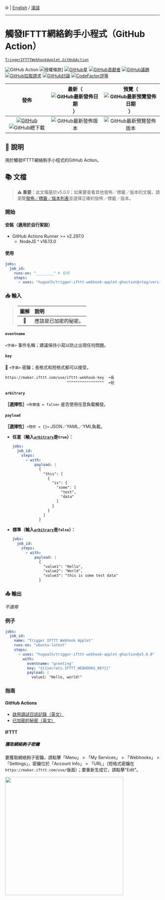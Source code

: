 🌐 | [English](./README.md) / [漢語](./README-ZH.md)

---

# 觸發IFTTT網絡鉤手小程式（GitHub Action）

[`TriggerIFTTTWebhookApplet.GitHubAction`](https://github.com/hugoalh/trigger-ifttt-webhook-applet-ghaction)

![GitHub Action](https://img.shields.io/badge/GitHub%20Action-2088FF?logo=github-actions&logoColor=ffffff&style=flat-square "GitHub Action")
![授權條款](https://img.shields.io/static/v1?label=%E6%8E%88%E6%AC%8A%E6%A2%9D%E6%AC%BE&message=MIT&style=flat-square "授權條款")]
[![GitHub星](https://img.shields.io/github/stars/hugoalh/trigger-ifttt-webhook-applet-ghaction?label=%E6%98%9F&logo=github&logoColor=ffffff&style=flat-square "GitHub星")](https://github.com/hugoalh/trigger-ifttt-webhook-applet-ghaction/stargazers)
[![GitHub貢獻者](https://img.shields.io/github/contributors/hugoalh/trigger-ifttt-webhook-applet-ghaction?label=%E8%B2%A2%E7%8D%BB%E8%80%85&logo=github&logoColor=ffffff&style=flat-square "GitHub貢獻者")](https://github.com/hugoalh/trigger-ifttt-webhook-applet-ghaction/graphs/contributors)
[![GitHub議題](https://img.shields.io/github/issues-raw/hugoalh/trigger-ifttt-webhook-applet-ghaction?label=%E8%AD%B0%E9%A1%8C&logo=github&logoColor=ffffff&style=flat-square "GitHub議題")](https://github.com/hugoalh/trigger-ifttt-webhook-applet-ghaction/issues)
[![GitHub拉取請求](https://img.shields.io/github/issues-pr-raw/hugoalh/trigger-ifttt-webhook-applet-ghaction?label=%E6%8B%89%E5%8F%96%E8%AB%8B%E6%B1%82&logo=github&logoColor=ffffff&style=flat-square "GitHub拉取請求")](https://github.com/hugoalh/trigger-ifttt-webhook-applet-ghaction/pulls)
[![GitHub討論](https://img.shields.io/github/discussions/hugoalh/trigger-ifttt-webhook-applet-ghaction?label=%E8%A8%8E%E8%AB%96&logo=github&logoColor=ffffff&style=flat-square "GitHub討論")](https://github.com/hugoalh/trigger-ifttt-webhook-applet-ghaction/discussions)
[![CodeFactor評等](https://img.shields.io/codefactor/grade/github/hugoalh/trigger-ifttt-webhook-applet-ghaction?label=%E8%A9%95%E7%AD%89&logo=codefactor&logoColor=ffffff&style=flat-square "CodeFactor評等")](https://www.codefactor.io/repository/github/hugoalh/trigger-ifttt-webhook-applet-ghaction)

| **發佈** | **最新**（![GitHub最新發佈日期](https://img.shields.io/github/release-date/hugoalh/trigger-ifttt-webhook-applet-ghaction?label=%20&style=flat-square "GitHub最新發佈日期")） | **預覽**（![GitHub最新預覽發佈日期](https://img.shields.io/github/release-date-pre/hugoalh/trigger-ifttt-webhook-applet-ghaction?label=%20&style=flat-square "GitHub最新預覽發佈日期")） |
|:-:|:-:|:-:|
| [![GitHub](https://img.shields.io/badge/GitHub-181717?logo=github&logoColor=ffffff&style=flat-square "GitHub")](https://github.com/hugoalh/trigger-ifttt-webhook-applet-ghaction/releases) ![GitHub總下載](https://img.shields.io/github/downloads/hugoalh/trigger-ifttt-webhook-applet-ghaction/total?label=%20&style=flat-square "GitHub總下載") | ![GitHub最新發佈版本](https://img.shields.io/github/release/hugoalh/trigger-ifttt-webhook-applet-ghaction?sort=semver&label=%20&style=flat-square "GitHub最新發佈版本") | ![GitHub最新預覽發佈版本](https://img.shields.io/github/release/hugoalh/trigger-ifttt-webhook-applet-ghaction?include_prereleases&sort=semver&label=%20&style=flat-square "GitHub最新預覽發佈版本") |

## 📝 說明

用於觸發IFTTT網絡鉤手小程式的GitHub Action。

## 📚 文檔

> <b>⚠ 重要：</b>此文檔基於v5.0.0；如果要查看其他發佈／標籤／版本的文檔，請瀏覽[發佈／標籤／版本列表](https://github.com/hugoalh/trigger-ifttt-webhook-applet-ghaction/tags)並選擇正確的發佈／標籤／版本。

### 開始

#### 安裝（適用於自行架設）

- GitHub Actions Runner >= v2.297.0
  - NodeJS ^ v16.13.0

#### 使用

```yml
jobs:
  job_id:
    runs-on: "________" # 任何
    steps:
      - uses: "hugoalh/trigger-ifttt-webhook-applet-ghaction@<tag/version>"
```

### 📥 輸入

> | **圖解** | **說明** |
> |:-:|:--|
> | 🔐 | 應該是已加密的秘密。 |

#### `eventname`

`<字串>` 事件名稱；建議保持小寫以防止出現任何問題。

#### `key`

**🔐** `<字串>` 密鑰；長格式和短格式都可以接受。

```
https://maker.ifttt.com/use/ifttt-webhook-key  ⬅長
                            ^^^^^^^^^^^^^^^^^  ⬅短
```

#### `arbitrary`

<b>［選擇性］</b>`<布爾值 = false>` 是否使用任意負載觸發。

#### `payload`

<b>［選擇性］</b>`<物件 = {}>` JSON／YAML／YML負載。

- **任意（輸入[`arbitrary`](#arbitrary)是`true`）：**
  ```yml
  jobs:
    job_id:
      steps:
        - with:
            payload: |
              {
                "this": [
                  {
                    "is": {
                      "some": [
                        "test",
                        "data"
                      ]
                    }
                  }
                ]
              }
  ```
- **標準（輸入[`arbitrary`](#arbitrary)是`false`）：**
  ```yml
  jobs:
    job_id:
      steps:
        - with:
            payload: |
              {
                "value1": "Hello",
                "value2": "World",
                "value3": "this is some test data"
              }
  ```

### 📤 輸出

*不適用*

### 例子

```yml
jobs:
  job_id:
    name: "Trigger IFTTT Webhook Applet"
    runs-on: "ubuntu-latest"
    steps:
      - uses: "hugoalh/trigger-ifttt-webhook-applet-ghaction@v5.0.0"
        with:
          eventname: "greeting"
          key: "${{secrets.IFTTT_WEBHOOKS_KEY}}"
          payload: |
            value1: "Hello, world!"
```

### 指南

#### GitHub Actions

- [啟用調試日誌記錄（英文）](https://docs.github.com/en/actions/managing-workflow-runs/enabling-debug-logging)
- [已加密的秘密（英文）](https://docs.github.com/en/actions/reference/encrypted-secrets)

#### IFTTT

##### 獲取網絡鉤子密鑰

要獲取網絡鉤子密鑰，請點擊「Menu」 > 「My Services」 > 「Webhooks」 > 「Settings」，密鑰位於「Account Info」 > 「URL」（短格式密鑰在`https://maker.ifttt.com/use/`後面）；要重新生成它，請點擊"Edit"。

<img src="https://i.imgur.com/ihnqN5B.png" width="384px"/>
